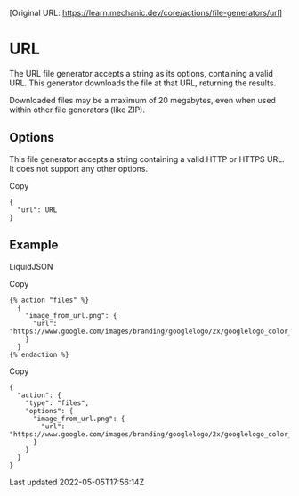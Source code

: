 [Original URL: https://learn.mechanic.dev/core/actions/file-generators/url]

# URL

The URL file generator accepts a string as its options, containing a valid URL. This generator downloads the file at that URL, returning the results.

Downloaded files may be a maximum of 20 megabytes, even when used within other file generators (like ZIP).

## Options

This file generator accepts a string containing a valid HTTP or HTTPS URL. It does not support any other options.

Copy

    {
      "url": URL
    }

## Example

LiquidJSON

Copy

    {% action "files" %}
      {
        "image_from_url.png": {
          "url": "https://www.google.com/images/branding/googlelogo/2x/googlelogo_color_272x92dp.png"
        }
      }
    {% endaction %}

Copy

    {
      "action": {
        "type": "files",
        "options": {
          "image_from_url.png": {
            "url": "https://www.google.com/images/branding/googlelogo/2x/googlelogo_color_272x92dp.png"
          }
        }
      }
    }

Last updated 2022-05-05T17:56:14Z